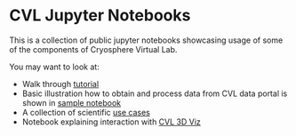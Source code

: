 # CVL Jupyter Notebooks

This is a collection of public jupyter notebooks showcasing usage of some of the components of Cryosphere Virtual Lab.

You may want to look at:
* Walk through [tutorial](docs/tutorial.md)
* Basic illustration how to obtain and process data from CVL data portal is shown in [sample notebook](docs/cvl_get-started.ipynb)
* A collection of scientific [use cases](https://github.com/CryosphereVirtualLab/cvl_science_use_cases)
* Notebook explaining interaction with [CVL 3D Viz](https://github.com/CryosphereVirtualLab/cvl-3d-viz/blob/master/notebooks/Examples.ipynb)
